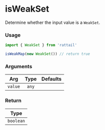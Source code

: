 # isWeakSet

Determine whether the input value is a `WeakSet`.

### Usage

```ts
import { WeakSet } from 'rattail'

isWeakMap(new WeakSet()) // return true
```

### Arguments

| Arg     | Type  | Defaults |
| ------- | :---: | -------: |
| `value` | `any` |          |

### Return

|   Type    |
| :-------: |
| `boolean` |
